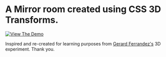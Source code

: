# A Mirror room created using CSS 3D Transforms.

[![View The Demo](http://coderisland.com/wp-content/uploads/2013/03/demo-button.png)](http://codepen.io/vasanthkay/pen/KwZvre)

Inspired and re-created for learning purposes from [Gerard Ferrandez's](https://twitter.com/ge1doot) 3D experiment. Thank you.
